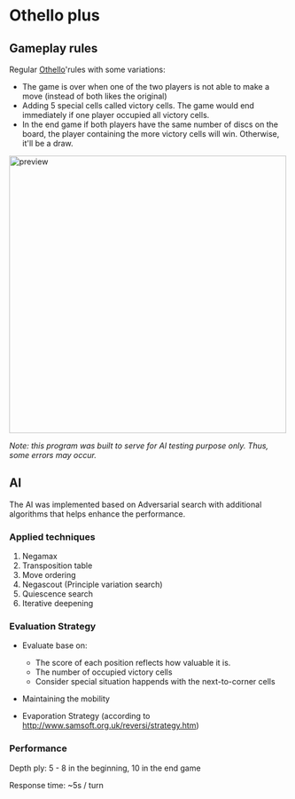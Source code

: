 # Othello plus
## Gameplay rules
Regular [Othello](https://www.ultraboardgames.com/othello/game-rules.php)'rules with some variations:
- The game is over when one of the two players is not able to make a move (instead of both likes the original)
- Adding 5 special cells called victory cells. The game would end immediately if one player occupied all victory cells.
- In the end game if both players have the same number of discs on the board, the player containing the more victory cells will win. Otherwise, it'll be a draw.

<image src="https://user-images.githubusercontent.com/61228506/131079051-cbeb5822-52cc-4584-ba19-cd97cdae4063.png" alt="preview" width="500"/>


*Note: this program was built to serve for AI testing purpose only. Thus, some errors may occur.*

## AI
The AI was implemented based on Adversarial search with additional algorithms that helps enhance the performance.

### Applied techniques
1. Negamax
2. Transposition table
3. Move ordering
4. Negascout (Principle variation search)
5. Quiescence search
6. Iterative deepening

### Evaluation Strategy
- Evaluate base on:
  - The score of each position reflects how valuable it is.
  - The number of occupied victory cells
  - Consider special situation happends with the next-to-corner cells

- Maintaining the mobility

- Evaporation Strategy (according to http://www.samsoft.org.uk/reversi/strategy.htm)

### Performance

Depth ply: 5 - 8 in the beginning, 10 in the end game

Response time: ~5s / turn
